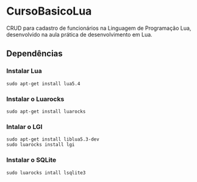 # CursoBasicoLua
CRUD para cadastro de funcionários na Linguagem de Programação Lua, desenvolvido na aula prática de desenvolvimento em Lua.
## Dependências
### Instalar Lua
    sudo apt-get install lua5.4

### Instalar o Luarocks
    sudo apt-get install luarocks

### Intalar o LGI
    sudo apt-get install liblua5.3-dev
    sudo luarocks install lgi

### Instalar o SQLite
    sudo luarocks intall lsqlite3
